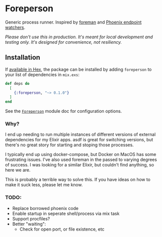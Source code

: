 # Foreperson

Generic process runner.  Inspired by [foreman](https://github.com/ddollar/foreman) and [Phoenix endpoint watchers](https://hexdocs.pm/phoenix/Phoenix.Endpoint.html#module-runtime-configuration).

_Please don't use this in production.  It's meant for local development and testing only.  It's designed for convenience, not resiliency._

## Installation

If [available in Hex](https://hex.pm/docs/publish), the package can be installed
by adding `foreperson` to your list of dependencies in `mix.exs`:

```elixir
def deps do
  [
    {:foreperson, "~> 0.1.0"}
  ]
end
```

See the [`Foreperson`](https://github.com/cschiewek/foreperson/blob/main/lib/foreperson.ex#L2-L34) module doc for configuration options.

### Why?

I end up needing to run multiple instances of different versions of external dependencies for my Elixir apps. asdf is great for switching versions, but there's no great story for starting and stoping those processes.

I typically end up using docker-compose, but Docker on MacOS has some frustrating issues.  I've also used foreman in the passed to varying degrees of success. I was looking for a similar Elixir, but couldn't find anything, so here we are.

This is probably a terrible way to solve this.  If you have ideas on how to make it suck less, please let me know.
### TODO:
- Replace borrowed phoenix code
- Enable startup in seperate shell/process via mix task
- Support procfiles?
- Better "waiting":
  - Check for open port, or file existence, etc
